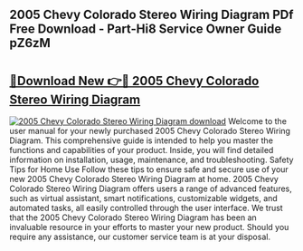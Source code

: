 ## 2005 Chevy Colorado Stereo Wiring Diagram PDf Free Download - Part-Hi8 Service Owner Guide pZ6zM

# <h2><a href="http://dfksxe.blite.top/?on=2005+Chevy+Colorado+Stereo+Wiring+Diagram">🔗Download New 👉🔴 2005 Chevy Colorado Stereo Wiring Diagram</a></h2>

[![2005 Chevy Colorado Stereo Wiring Diagram download](https://i.imgur.com/lujVjoI.png)](http://dfksxe.blite.top/?on=2005+Chevy+Colorado+Stereo+Wiring+Diagram)
Welcome to the user manual for your newly purchased 2005 Chevy Colorado Stereo Wiring Diagram. This comprehensive guide is intended to help you master the functions and capabilities of your product. Inside, you will find detailed information on installation, usage, maintenance, and troubleshooting. Safety Tips for Home Use Follow these tips to ensure safe and secure use of your new 2005 Chevy Colorado Stereo Wiring Diagram at home. 2005 Chevy Colorado Stereo Wiring Diagram offers users a range of advanced features, such as virtual assistant, smart notifications, customizable widgets, and automated tasks, all easily controlled through the user interface. We trust that the 2005 Chevy Colorado Stereo Wiring Diagram has been an invaluable resource in your efforts to master your new product. Should you require any assistance, our customer service team is at your disposal.
